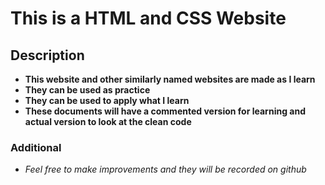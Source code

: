 # This is a HTML and CSS Website

## Description

-   **This website and other similarly named websites are made as I learn**
-   **They can be used as practice**
-   **They can be used to apply what I learn**
-   **These documents will have a commented version for learning and actual version to look at the clean code**

### Additional

-   _Feel free to make improvements and they will be recorded on github_
